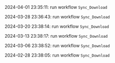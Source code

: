 2024-04-01 23:35:11: run workflow `Sync_Download` 

2024-03-28 23:36:43: run workflow `Sync_Download` 

2024-03-20 23:38:14: run workflow `Sync_Download` 

2024-03-13 23:38:17: run workflow `Sync_Download` 

2024-03-06 23:38:52: run workflow `Sync_Download` 

2024-02-28 23:38:05: run workflow `Sync_Download` 


